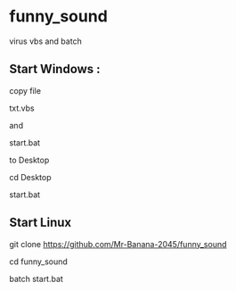 # funny_sound
virus vbs and batch

## Start Windows :

copy file <p>txt.vbs</p> and <p>start.bat<p> to Desktop

cd Desktop

start.bat

## Start Linux

git clone https://github.com/Mr-Banana-2045/funny_sound

cd funny_sound

batch start.bat

